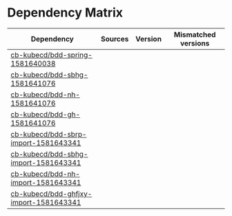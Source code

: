 # Dependency Matrix

Dependency | Sources | Version | Mismatched versions
---------- | ------- | ------- | -------------------
[cb-kubecd/bdd-spring-1581640038](https://github.com/cb-kubecd/bdd-spring-1581640038.git) |  | []() | 
[cb-kubecd/bdd-sbhg-1581641076](https://github.com/cb-kubecd/bdd-sbhg-1581641076.git) |  | []() | 
[cb-kubecd/bdd-nh-1581641076](https://github.com/cb-kubecd/bdd-nh-1581641076.git) |  | []() | 
[cb-kubecd/bdd-gh-1581641076](https://github.com/cb-kubecd/bdd-gh-1581641076.git) |  | []() | 
[cb-kubecd/bdd-sbrp-import-1581643341](https://github.com/cb-kubecd/bdd-sbrp-import-1581643341.git) |  | []() | 
[cb-kubecd/bdd-sbhg-import-1581643341](https://github.com/cb-kubecd/bdd-sbhg-import-1581643341.git) |  | []() | 
[cb-kubecd/bdd-nh-import-1581643341](https://github.com/cb-kubecd/bdd-nh-import-1581643341.git) |  | []() | 
[cb-kubecd/bdd-ghfjxy-import-1581643341](https://github.com/cb-kubecd/bdd-ghfjxy-import-1581643341.git) |  | []() | 
